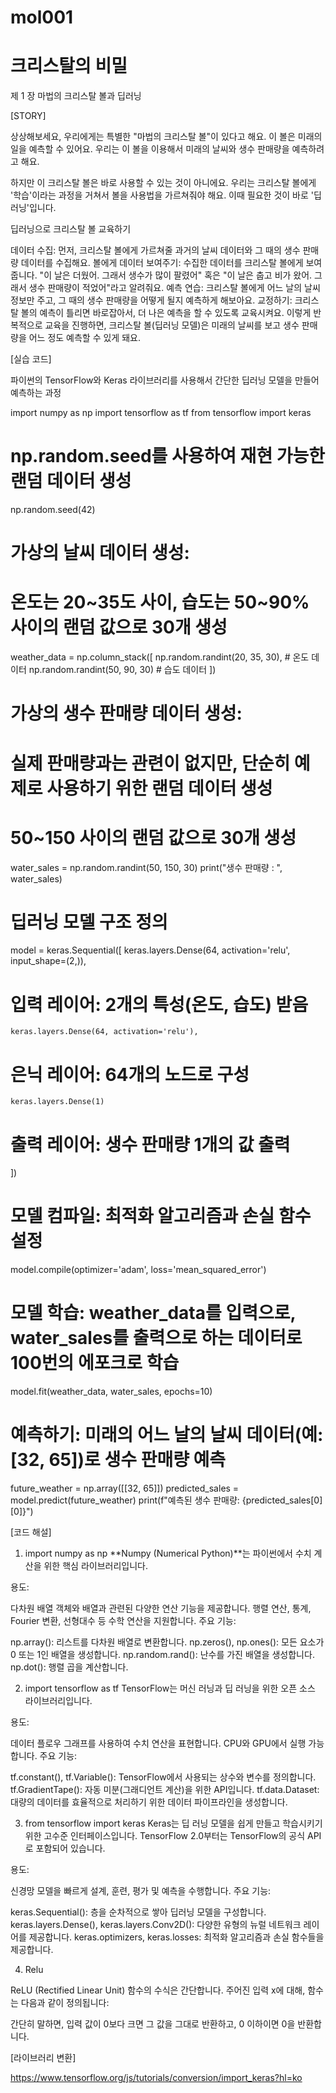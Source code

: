 # mol001
# 크리스탈의 비밀

제 1 장 마법의 크리스탈 볼과 딥러닝

[STORY]

상상해보세요, 우리에게는 특별한 "마법의 크리스탈 볼"이 있다고 해요. 이 볼은 미래의 일을 예측할 수 있어요. 우리는 이 볼을 이용해서 미래의 날씨와 생수 판매량을 예측하려고 해요.

하지만 이 크리스탈 볼은 바로 사용할 수 있는 것이 아니에요. 우리는 크리스탈 볼에게 '학습'이라는 과정을 거쳐서 볼을 사용법을 가르쳐줘야 해요. 이때 필요한 것이 바로 '딥러닝'입니다.

딥러닝으로 크리스탈 볼 교육하기

데이터 수집: 먼저, 크리스탈 볼에게 가르쳐줄 과거의 날씨 데이터와 그 때의 생수 판매량 데이터를 수집해요.
볼에게 데이터 보여주기: 수집한 데이터를 크리스탈 볼에게 보여줍니다. "이 날은 더웠어. 그래서 생수가 많이 팔렸어" 혹은 "이 날은 춥고 비가 왔어. 그래서 생수 판매량이 적었어"라고 알려줘요.
예측 연습: 크리스탈 볼에게 어느 날의 날씨 정보만 주고, 그 때의 생수 판매량을 어떻게 될지 예측하게 해보아요.
교정하기: 크리스탈 볼의 예측이 틀리면 바로잡아서, 더 나은 예측을 할 수 있도록 교육시켜요.
이렇게 반복적으로 교육을 진행하면, 크리스탈 볼(딥러닝 모델)은 미래의 날씨를 보고 생수 판매량을 어느 정도 예측할 수 있게 돼요.

[실습 코드]

파이썬의 TensorFlow와 Keras 라이브러리를 사용해서 간단한 딥러닝 모델을 만들어 예측하는 과정

import numpy as np
import tensorflow as tf
from tensorflow import keras

# np.random.seed를 사용하여 재현 가능한 랜덤 데이터 생성
np.random.seed(42)

# 가상의 날씨 데이터 생성:
# 온도는 20~35도 사이, 습도는 50~90% 사이의 랜덤 값으로 30개 생성
weather_data = np.column_stack([
    np.random.randint(20, 35, 30),  # 온도 데이터
    np.random.randint(50, 90, 30)   # 습도 데이터
])

# 가상의 생수 판매량 데이터 생성:
# 실제 판매량과는 관련이 없지만, 단순히 예제로 사용하기 위한 랜덤 데이터 생성
# 50~150 사이의 랜덤 값으로 30개 생성
water_sales = np.random.randint(50, 150, 30)
print("생수 판매량 : ", water_sales)

# 딥러닝 모델 구조 정의
model = keras.Sequential([
    keras.layers.Dense(64, activation='relu', input_shape=(2,)),  
# 입력 레이어: 2개의 특성(온도, 습도) 받음
    keras.layers.Dense(64, activation='relu'),                    
# 은닉 레이어: 64개의 노드로 구성
    keras.layers.Dense(1)                                        
# 출력 레이어: 생수 판매량 1개의 값 출력
])

# 모델 컴파일: 최적화 알고리즘과 손실 함수 설정
model.compile(optimizer='adam', loss='mean_squared_error')

# 모델 학습: weather_data를 입력으로, water_sales를 출력으로 하는 데이터로 100번의 에포크로 학습
model.fit(weather_data, water_sales, epochs=10)

# 예측하기: 미래의 어느 날의 날씨 데이터(예: [32, 65])로 생수 판매량 예측
future_weather = np.array([[32, 65]])
predicted_sales = model.predict(future_weather)
print(f"예측된 생수 판매량: {predicted_sales[0][0]}")


[코드 해설]

1. import numpy as np
**Numpy (Numerical Python)**는 파이썬에서 수치 계산을 위한 핵심 라이브러리입니다.

용도:

다차원 배열 객체와 배열과 관련된 다양한 연산 기능을 제공합니다.
행렬 연산, 통계, Fourier 변환, 선형대수 등 수학 연산을 지원합니다.
주요 기능:

np.array(): 리스트를 다차원 배열로 변환합니다.
np.zeros(), np.ones(): 모든 요소가 0 또는 1인 배열을 생성합니다.
np.random.rand(): 난수를 가진 배열을 생성합니다.
np.dot(): 행렬 곱을 계산합니다.

2. import tensorflow as tf
TensorFlow는 머신 러닝과 딥 러닝을 위한 오픈 소스 라이브러리입니다.

용도:

데이터 플로우 그래프를 사용하여 수치 연산을 표현합니다.
CPU와 GPU에서 실행 가능합니다.
주요 기능:

tf.constant(), tf.Variable(): TensorFlow에서 사용되는 상수와 변수를 정의합니다.
tf.GradientTape(): 자동 미분(그래디언트 계산)을 위한 API입니다.
tf.data.Dataset: 대량의 데이터를 효율적으로 처리하기 위한 데이터 파이프라인을 생성합니다.

3. from tensorflow import keras
Keras는 딥 러닝 모델을 쉽게 만들고 학습시키기 위한 고수준 인터페이스입니다. 
TensorFlow 2.0부터는 TensorFlow의 공식 API로 포함되어 있습니다.

용도:

신경망 모델을 빠르게 설계, 훈련, 평가 및 예측을 수행합니다.
주요 기능:

keras.Sequential(): 층을 순차적으로 쌓아 딥러닝 모델을 구성합니다.
keras.layers.Dense(), keras.layers.Conv2D(): 다양한 유형의 뉴럴 네트워크 레이어를 제공합니다.
keras.optimizers, keras.losses: 최적화 알고리즘과 손실 함수들을 제공합니다.

4. Relu

ReLU (Rectified Linear Unit) 함수의 수식은 간단합니다. 주어진 입력 
x에 대해, 함수는 다음과 같이 정의됩니다:

간단히 말하면, 입력 값이 0보다 크면 그 값을 그대로 반환하고, 0 이하이면 0을 반환합니다.

[라이브러리 변환]

https://www.tensorflow.org/js/tutorials/conversion/import_keras?hl=ko




